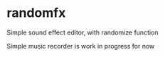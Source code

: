 # randomfx

Simple sound effect editor, with randomize function

Simple music recorder is work in progress for now
